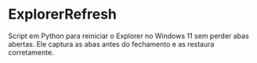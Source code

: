 # ExplorerRefresh
Script em Python para reiniciar o Explorer no Windows 11 sem perder abas abertas. Ele captura as abas antes do fechamento e as restaura corretamente.
